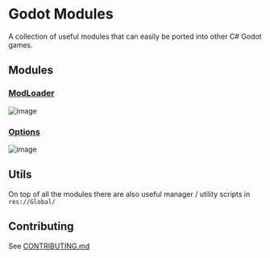 # Godot Modules
A collection of useful modules that can easily be ported into other C# Godot games.

## Modules
### [ModLoader](https://github.com/valkyrienyanko/GodotModules/blob/main/MOD_LOADER.md)  
![image](https://user-images.githubusercontent.com/6277739/162646566-7d6e1b3c-444d-4ba3-8a13-03b5fe052b72.png)  

### [Options](https://github.com/valkyrienyanko/GodotModules/blob/main/OPTIONS.md)  
![image](https://user-images.githubusercontent.com/6277739/162646516-2eb1bb73-c634-4afa-b334-44039ec335df.png)  

## Utils
On top of all the modules there are also useful manager / utility scripts in `res://Global/`

## Contributing
See [CONTRIBUTING.md](https://github.com/valkyrienyanko/GodotLuaModdingTest/blob/main/CONTRIBUTING.md)
